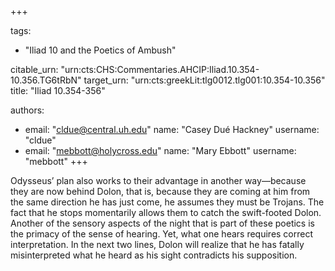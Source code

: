 +++

tags:
- "Iliad 10 and the Poetics of Ambush"

citable_urn: "urn:cts:CHS:Commentaries.AHCIP:Iliad.10.354-10.356.TG6tRbN"
target_urn: "urn:cts:greekLit:tlg0012.tlg001:10.354-10.356"
title: "Iliad 10.354-356"

authors:
- email: "cldue@central.uh.edu"
  name: "Casey Dué Hackney"
  username: "cldue"
- email: "mebbott@holycross.edu"
  name: "Mary Ebbott"
  username: "mebbott"
+++

<p>Odysseus’ plan also works to their advantage in another way—because they are now behind Dolon, that is, because they are coming at him from the same direction he has just come, he assumes they must be Trojans. The fact that he stops momentarily allows them to catch the swift-footed Dolon. Another of the sensory aspects of the night that is part of these poetics is the primacy of the sense of hearing. Yet, what one hears requires correct interpretation. In the next two lines, Dolon will realize that he has fatally misinterpreted what he heard as his sight contradicts his supposition.</p>